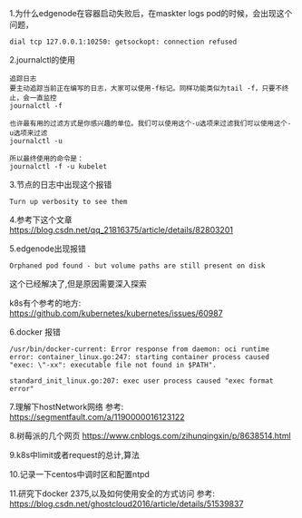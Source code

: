 
1.为什么edgenode在容器启动失败后，在maskter logs pod的时候，会出现这个问题，
```
dial tcp 127.0.0.1:10250: getsockopt: connection refused
```


2.journalctl的使用
```
追踪日志
要主动追踪当前正在编写的日志，大家可以使用-f标记。同样功能类似为tail -f，只要不终止，会一直监控
journalctl -f

也许最有用的过滤方式是你感兴趣的单位。我们可以使用这个-u选项来过滤我们可以使用这个-u选项来过滤
journalctl -u

所以最终使用的命令是：
journalctl -f -u kubelet
```

3.节点的日志中出现这个报错
```
Turn up verbosity to see them
```


4.参考下这个文章
https://blog.csdn.net/qq_21816375/article/details/82803201

5.edgenode出现报错
```
Orphaned pod found - but volume paths are still present on disk
```

这个已经解决了,但是原因需要深入探索

k8s有个参考的地方:
https://github.com/kubernetes/kubernetes/issues/60987

6.docker 报错
```
/usr/bin/docker-current: Error response from daemon: oci runtime error: container_linux.go:247: starting container process caused "exec: \"-xx": executable file not found in $PATH".
```


```
standard_init_linux.go:207: exec user process caused "exec format error"
```

7.理解下hostNetwork网络
参考:
https://segmentfault.com/a/1190000016123122

8.树莓派的几个网页
https://www.cnblogs.com/zihunqingxin/p/8638514.html

9.k8s中limit或者request的总计,算法

10.记录一下centos中调时区和配置ntpd

11.研究下docker 2375,以及如何使用安全的方式访问
参考:
https://blog.csdn.net/ghostcloud2016/article/details/51539837
